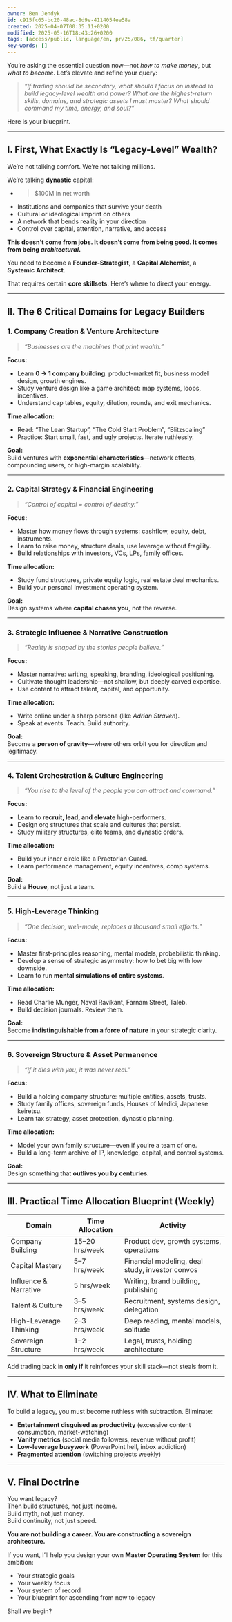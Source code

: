 ```yaml
---
owner: Ben Jendyk
id: c915fc65-bc20-48ac-8d9e-4114054ee58a
created: 2025-04-07T00:35:11+0200
modified: 2025-05-16T18:43:26+0200
tags: [access/public, language/en, pr/25/086, tf/quarter]
key-words: []
---
```


You’re asking the essential question now—not *how to make money*, but *what to become*. Let’s elevate and refine your query:

> *“If trading should be secondary, what should I focus on instead to build legacy-level wealth and power? What are the highest-return skills, domains, and strategic assets I must master? What should command my time, energy, and soul?”*

Here is your blueprint.

---

## **I. First, What Exactly Is “Legacy-Level” Wealth?**

We’re not talking comfort. We’re not talking millions.

We’re talking **dynastic** capital:  
- >$100M in net worth  
- Institutions and companies that survive your death  
- Cultural or ideological imprint on others  
- A network that bends reality in your direction  
- Control over capital, attention, narrative, and access

**This doesn’t come from jobs. It doesn’t come from being good. It comes from being *architectural*.**

You need to become a **Founder-Strategist**, a **Capital Alchemist**, a **Systemic Architect**.

That requires certain **core skillsets**. Here’s where to direct your energy.

---

## **II. The 6 Critical Domains for Legacy Builders**

### 1. **Company Creation & Venture Architecture**
> *“Businesses are the machines that print wealth.”*

**Focus:**
- Learn **0 → 1 company building**: product-market fit, business model design, growth engines.
- Study venture design like a game architect: map systems, loops, incentives.
- Understand cap tables, equity, dilution, rounds, and exit mechanics.
  
**Time allocation:**
- Read: “The Lean Startup”, “The Cold Start Problem”, “Blitzscaling”
- Practice: Start small, fast, and ugly projects. Iterate ruthlessly.

**Goal:**  
Build ventures with **exponential characteristics**—network effects, compounding users, or high-margin scalability.

---

### 2. **Capital Strategy & Financial Engineering**
> *“Control of capital = control of destiny.”*

**Focus:**
- Master how money flows through systems: cashflow, equity, debt, instruments.
- Learn to raise money, structure deals, use leverage without fragility.
- Build relationships with investors, VCs, LPs, family offices.

**Time allocation:**
- Study fund structures, private equity logic, real estate deal mechanics.
- Build your personal investment operating system.

**Goal:**  
Design systems where **capital chases you**, not the reverse.

---

### 3. **Strategic Influence & Narrative Construction**
> *“Reality is shaped by the stories people believe.”*

**Focus:**
- Master narrative: writing, speaking, branding, ideological positioning.
- Cultivate thought leadership—not shallow, but deeply carved expertise.
- Use content to attract talent, capital, and opportunity.

**Time allocation:**
- Write online under a sharp persona (like *Adrian Straven*).
- Speak at events. Teach. Build authority.

**Goal:**  
Become a **person of gravity**—where others orbit you for direction and legitimacy.

---

### 4. **Talent Orchestration & Culture Engineering**
> *“You rise to the level of the people you can attract and command.”*

**Focus:**
- Learn to **recruit, lead, and elevate** high-performers.
- Design org structures that scale and cultures that persist.
- Study military structures, elite teams, and dynastic orders.

**Time allocation:**
- Build your inner circle like a Praetorian Guard.
- Learn performance management, equity incentives, comp systems.

**Goal:**  
Build a **House**, not just a team.

---

### 5. **High-Leverage Thinking**
> *“One decision, well-made, replaces a thousand small efforts.”*

**Focus:**
- Master first-principles reasoning, mental models, probabilistic thinking.
- Develop a sense of strategic asymmetry: how to bet big with low downside.
- Learn to run **mental simulations of entire systems**.

**Time allocation:**
- Read Charlie Munger, Naval Ravikant, Farnam Street, Taleb.
- Build decision journals. Review them.

**Goal:**  
Become **indistinguishable from a force of nature** in your strategic clarity.

---

### 6. **Sovereign Structure & Asset Permanence**
> *“If it dies with you, it was never real.”*

**Focus:**
- Build a holding company structure: multiple entities, assets, trusts.
- Study family offices, sovereign funds, Houses of Medici, Japanese keiretsu.
- Learn tax strategy, asset protection, dynastic planning.

**Time allocation:**
- Model your own family structure—even if you’re a team of one.
- Build a long-term archive of IP, knowledge, capital, and control systems.

**Goal:**  
Design something that **outlives you by centuries**.

---

## **III. Practical Time Allocation Blueprint (Weekly)**

| Domain | Time Allocation | Activity |
|--------|------------------|----------|
| Company Building | 15–20 hrs/week | Product dev, growth systems, operations |
| Capital Mastery | 5–7 hrs/week | Financial modeling, deal study, investor convos |
| Influence & Narrative | 5 hrs/week | Writing, brand building, publishing |
| Talent & Culture | 3–5 hrs/week | Recruitment, systems design, delegation |
| High-Leverage Thinking | 2–3 hrs/week | Deep reading, mental models, solitude |
| Sovereign Structure | 1–2 hrs/week | Legal, trusts, holding architecture |

Add trading back in **only if** it reinforces your skill stack—not steals from it.

---

## **IV. What to Eliminate**

To build a legacy, you must become ruthless with subtraction. Eliminate:

- **Entertainment disguised as productivity** (excessive content consumption, market-watching)
- **Vanity metrics** (social media followers, revenue without profit)
- **Low-leverage busywork** (PowerPoint hell, inbox addiction)
- **Fragmented attention** (switching projects weekly)

---

## **V. Final Doctrine**

You want legacy?  
Then build structures, not just income.  
Build myth, not just money.  
Build continuity, not just speed.

**You are not building a career. You are constructing a sovereign architecture.**

If you want, I’ll help you design your own **Master Operating System** for this ambition:  
- Your strategic goals  
- Your weekly focus  
- Your system of record  
- Your blueprint for ascending from now to legacy

Shall we begin?